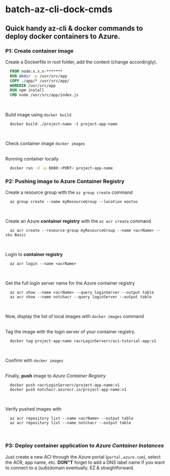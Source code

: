 # batch-az-cli-dock-cmds

## Quick handy az-cli & docker commands to deploy docker containers to Azure.


### P1: Create container image
Create a Dockerfile in root folder, add the content (change accordingly).<br />
```Dockerfile
  FROM node:x.x.x-*******
  RUN mkdir -p /usr/src/app
  COPY ./app/* /usr/src/app/
  WORKDIR /usr/src/app
  RUN npm install
  CMD node /usr/src/app/index.js
```
<br />

Build image using ```docker build```<br />
  ```
    docker build ./project-name -t project-app-name
  ```
 <br />

Check container image ``` docker images ```<br /><br />


Running container locally <br />

```sh
  docker run -d -p 8080:<PORT> project-app-name
```

### P2: Pushing image to Azure Container Registry

Create a resource group with the ```az group create``` command<br />
```
  az group create --name myResourceGroup --location eastus
```
<br />

Create an Azure **container registry** with the ```az acr create``` command<br />
```
  az acr create --resource-group myResourceGroup --name <acrName> --sku Basic
```
<br />

Login to **container registry**<br />
```
  az acr login --name <acrName>
```
<br />

Get the full login server name for the Azure container registry<br />
```
  az acr show --name <acrName> --query loginServer --output table
  az acr show --name notchacr --query loginServer --output table
```
<br />

Now, display the list of local images with ```docker images``` command<br /><br />

Tag the  image with the login server of your container registry.<br />
```
  docker tag project-app-name <acrLoginServer>/aci-tutorial-app:v1
```
<br />

Confirm with ```docker images```<br /><br />

Finally, **push** image to *Azure Container Registry*<br />
```
  docker push <acrLoginServer>/project-app-name:v1
  docker push notchacr.azurecr.io/project-app-name:v1
```
<br />

Verify pushed images with<br />
```
  az acr repository list --name <acrName> --output table
  az acr repository list --name notchacr --output table
```
<br />


### P3: Deploy container application to *Azure Container Instances*

Just create a new ACI through the Azure portal (```portal.azure.com```), select the ACR, app name, etc. **DON"T** forget to add a DNS label name if you want to connect to a (sub)domain eventually. EZ & straightforward.
